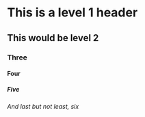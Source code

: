 # This is a level 1 header
## This would be level 2
### Three
#### Four
##### Five
###### And last but not least, six

